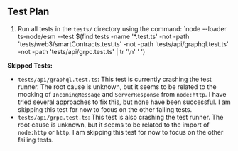 ## Test Plan

1.  Run all tests in the `tests/` directory using the command: `node --loader ts-node/esm --test $(find tests -name '*.test.ts' -not -path 'tests/web3/smartContracts.test.ts' -not -path 'tests/api/graphql.test.ts' -not -path 'tests/api/grpc.test.ts' | tr '\n' ' ')

**Skipped Tests:**

- `tests/api/graphql.test.ts`: This test is currently crashing the test runner. The root cause is unknown, but it seems to be related to the mocking of `IncomingMessage` and `ServerResponse` from `node:http`. I have tried several approaches to fix this, but none have been successful. I am skipping this test for now to focus on the other failing tests.
- `tests/api/grpc.test.ts`: This test is also crashing the test runner. The root cause is unknown, but it seems to be related to the import of `node:http` or `http`. I am skipping this test for now to focus on the other failing tests.
